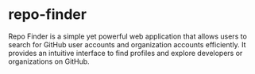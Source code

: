 # repo-finder
Repo Finder is a simple yet powerful web application that allows users to search for GitHub user accounts and organization accounts efficiently. It provides an intuitive interface to find profiles and explore developers or organizations on GitHub.

